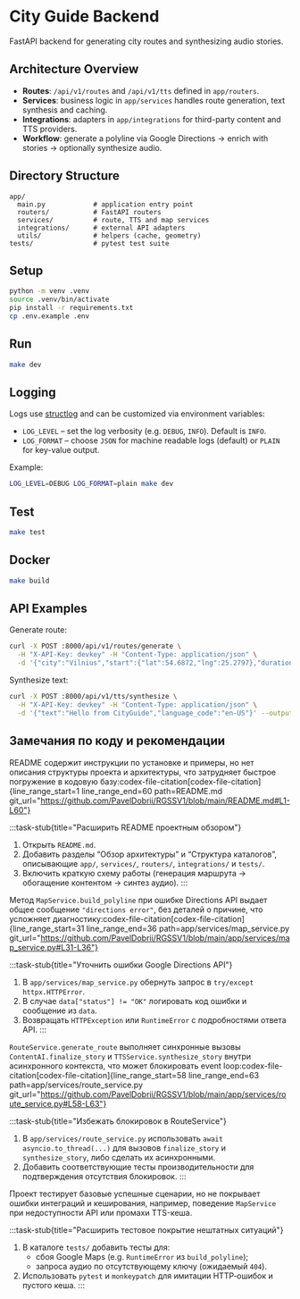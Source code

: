 # City Guide Backend

FastAPI backend for generating city routes and synthesizing audio stories.

## Architecture Overview

- **Routes**: `/api/v1/routes` and `/api/v1/tts` defined in `app/routers`.
- **Services**: business logic in `app/services` handles route generation, text synthesis and caching.
- **Integrations**: adapters in `app/integrations` for third-party content and TTS providers.
- **Workflow**: generate a polyline via Google Directions → enrich with stories → optionally synthesize audio.

## Directory Structure

```
app/
  main.py            # application entry point
  routers/           # FastAPI routers
  services/          # route, TTS and map services
  integrations/      # external API adapters
  utils/             # helpers (cache, geometry)
tests/               # pytest test suite
```

## Setup

```bash
python -m venv .venv
source .venv/bin/activate
pip install -r requirements.txt
cp .env.example .env
```

## Run

```bash
make dev
```

## Logging

Logs use [structlog](https://www.structlog.org/) and can be customized via environment variables:

- `LOG_LEVEL` – set the log verbosity (e.g. `DEBUG`, `INFO`). Default is `INFO`.
- `LOG_FORMAT` – choose `JSON` for machine readable logs (default) or `PLAIN` for key-value output.

Example:

```bash
LOG_LEVEL=DEBUG LOG_FORMAT=plain make dev
```

## Test

```bash
make test
```

## Docker

```bash
make build
```

## API Examples

Generate route:

```bash
curl -X POST :8000/api/v1/routes/generate \
  -H "X-API-Key: devkey" -H "Content-Type: application/json" \
  -d '{"city":"Vilnius","start":{"lat":54.6872,"lng":25.2797},"duration_min":120,"transport_mode":"foot","interest_tags":["history"],"language":"en","need_audio":true}'
```

Synthesize text:

```bash
curl -X POST :8000/api/v1/tts/synthesize \
  -H "X-API-Key: devkey" -H "Content-Type: application/json" \
  -d '{"text":"Hello from CityGuide","language_code":"en-US"}' --output out.mp3
```

## Замечания по коду и рекомендации

README содержит инструкции по установке и примеры, но нет описания структуры проекта и архитектуры, что затрудняет быстрое погружение в кодовую базу​:codex-file-citation[codex-file-citation]{line_range_start=1 line_range_end=60 path=README.md git_url="https://github.com/PavelDobrii/RGSSV1/blob/main/README.md#L1-L60"}​

:::task-stub{title="Расширить README проектным обзором"}
1. Открыть `README.md`.
2. Добавить разделы “Обзор архитектуры” и “Структура каталогов”, описывающие `app/`, `services/`, `routers/`, `integrations/` и `tests/`.
3. Включить краткую схему работы (генерация маршрута → обогащение контентом → синтез аудио).
:::

Метод `MapService.build_polyline` при ошибке Directions API выдает общее сообщение `"directions error"`, без деталей о причине, что усложняет диагностику​:codex-file-citation[codex-file-citation]{line_range_start=31 line_range_end=36 path=app/services/map_service.py git_url="https://github.com/PavelDobrii/RGSSV1/blob/main/app/services/map_service.py#L31-L36"}​

:::task-stub{title="Уточнить ошибки Google Directions API"}
1. В `app/services/map_service.py` обернуть запрос в `try/except httpx.HTTPError`.
2. В случае `data["status"] != "OK"` логировать код ошибки и сообщение из `data`.
3. Возвращать `HTTPException` или `RuntimeError` с подробностями ответа API.
:::

`RouteService.generate_route` выполняет синхронные вызовы `ContentAI.finalize_story` и `TTSService.synthesize_story` внутри асинхронного контекста, что может блокировать event loop​:codex-file-citation[codex-file-citation]{line_range_start=58 line_range_end=63 path=app/services/route_service.py git_url="https://github.com/PavelDobrii/RGSSV1/blob/main/app/services/route_service.py#L58-L63"}​

:::task-stub{title="Избежать блокировок в RouteService"}
1. В `app/services/route_service.py` использовать `await asyncio.to_thread(...)` для вызовов `finalize_story` и `synthesize_story`, либо сделать их асинхронными.
2. Добавить соответствующие тесты производительности для подтверждения отсутствия блокировок.
:::

Проект тестирует базовые успешные сценарии, но не покрывает ошибки интеграций и кеширования, например, поведение `MapService` при недоступности API или промахи TTS-кеша.

:::task-stub{title="Расширить тестовое покрытие нештатных ситуаций"}
1. В каталоге `tests/` добавить тесты для:
   - сбоя Google Maps (e.g. `RuntimeError` из `build_polyline`);
   - запроса аудио по отсутствующему ключу (ожидаемый `404`).
2. Использовать `pytest` и `monkeypatch` для имитации HTTP‑ошибок и пустого кеша.
:::

